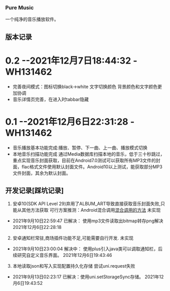 ### Pure Music
一个纯净的音乐播放软件。
## 版本记录
# 0.2 --2021年12月7日18:44:32 -WH131462
- 完善夜间模式：图标切换black->white 文字切换颜色 背景颜色和文字颜色更加协调
- 音乐详情页完善，在进入时tabbar隐藏
# 0.1 --2021年12月6日22:31:28 -WH131462
- 音乐播放基本功能完成:播放、暂停、下一曲、上一曲、播放模式切换
- 本地音乐扫描功能完成
	通过Media数据库扫描本地的音乐，低于三十秒跳过，重点实现音乐封面获取，目前在Android7.0测试可以获取所有MP3文件的封面，flac格式文件使用默认封面文件。Android10以上测试，能获取部分MP3文件封面，其余为默认封面。

## 开发记录[踩坑记录]
1. 安卓10(SDK API Level 29)弃用了ALBUM_ART导致直接获取音乐封面失败,只能从其他方法获取
可行方案推测：Android混合调用[混合调用的方法](https://blog.csdn.net/qq_25430563/article/details/108239875)
未实现
- 2021年9月10日22:59:47
已解决：
使用mp3文件读取出bitmap转存png解决
2021年12月6日22:28:18

2. 安卓通知栏常驻,商场插件功能不足,可能需要自行开发.
未实现
- 2021年9月10日23:00:04
解决中：
使用plus引入java类可以调取通知栏，后续研究自定义音乐界面。
2021年12月6日19:43:46

3. 本地读取json和写入实现配置持久化存储
尝试uni.request失败
- 2021年9月13日02:23:17
已解决：使用uni.setStorageSync存储。
2021年12月6日19:43:52

